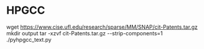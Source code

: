 # HPGCC


wget https://www.cise.ufl.edu/research/sparse/MM/SNAP/cit-Patents.tar.gz
mkdir output
tar -xzvf cit-Patents.tar.gz  --strip-components=1 
./pyhpgcc_text.py